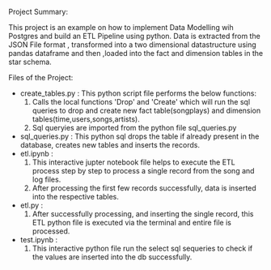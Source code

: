 
Project Summary:

This project is an example on how to implement Data Modelling wih Postgres and build an ETL Pipeline using python. Data is extracted from the JSON File format , transformed into a two dimensional datastructure using pandas dataframe and then ,loaded into the fact and dimension tables in the star schema. 

Files of the Project:

- create_tables.py : This python script file performs the below functions:
    1. Calls the local functions 'Drop' and 'Create' which will run the sql queries to drop and create new fact table(songplays) and dimension tables(time,users,songs,artists). 
    2. Sql queryies are imported from the python file sql_queries.py 
- sql_queries.py : This python sql drops the table if already present in the database, creates new tables and inserts the records.
- etl.ipynb : 
    1. This interactive jupter notebook file helps to execute the ETL process step by step to process a single record from the song and log files.
    2. After processing the first few records successfully, data is inserted into the respective tables. 
- etl.py : 
    1. After successfully processing, and inserting the single record, this ETL python file is executed via the terminal and entire file is processed. 
- test.ipynb : 
    1. This interactive python file run the select sql sequeries to check if the values are inserted into the db successfully.




